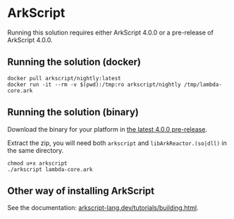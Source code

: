 # ArkScript

Running this solution requires either ArkScript 4.0.0 or a pre-release of ArkScript 4.0.0.

## Running the solution (docker)

```
docker pull arkscript/nightly:latest
docker run -it --rm -v $(pwd):/tmp:ro arkscript/nightly /tmp/lambda-core.ark
```

## Running the solution (binary)

Download the binary for your platform in [the latest 4.0.0 pre-release](https://github.com/ArkScript-lang/Ark/releases/tag/v4.0.0-10).

Extract the zip, you will need both `arkscript` and `libArkReactor.(so|dll)` in the same directory.

```
chmod u+x arkscript
./arkscript lambda-core.ark
```

## Other way of installing ArkScript

See the documentation: [arkscript-lang.dev/tutorials/building.html](https://arkscript-lang.dev/tutorials/building.html).

